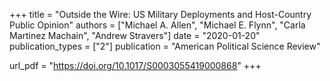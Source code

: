 +++
title = "Outside the Wire: US Military Deployments and Host-Country Public Opinion"
authors = ["Michael A. Allen", "Michael E. Flynn", "Carla Martinez Machain", "Andrew Stravers"]
date = "2020-01-20"
publication_types = ["2"]
publication = "American Political Science Review"

url_pdf = "https://doi.org/10.1017/S0003055419000868"
+++
